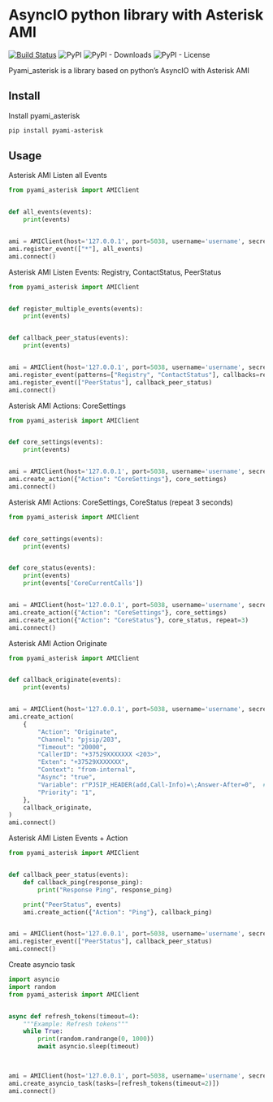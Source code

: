 AsyncIO python library with Asterisk AMI
========================================

[![Build Status](https://travis-ci.com/streltsovdenis/pyami_asterisk.svg?branch=main)](https://travis-ci.com/streltsovdenis/pyami_asterisk)
![PyPI](https://img.shields.io/pypi/v/pyami_asterisk)
![PyPI - Downloads](https://img.shields.io/pypi/dm/pyami_asterisk?color=green)
![PyPI - License](https://img.shields.io/pypi/l/pyami-asterisk?color=green)

Pyami_asterisk is a library based on python’s AsyncIO with Asterisk AMI

Install
-------

Install pyami_asterisk

```bash
pip install pyami-asterisk
```

Usage
-----

Asterisk AMI Listen all Events

```python
from pyami_asterisk import AMIClient


def all_events(events):
    print(events)


ami = AMIClient(host='127.0.0.1', port=5038, username='username', secret='password')
ami.register_event(["*"], all_events)
ami.connect()
```

Asterisk AMI Listen Events: Registry, ContactStatus, PeerStatus

```python
from pyami_asterisk import AMIClient


def register_multiple_events(events):
    print(events)


def callback_peer_status(events):
    print(events)


ami = AMIClient(host='127.0.0.1', port=5038, username='username', secret='password')
ami.register_event(patterns=["Registry", "ContactStatus"], callbacks=register_multiple_events)
ami.register_event(["PeerStatus"], callback_peer_status)
ami.connect()
```

Asterisk AMI Actions: CoreSettings

```python
from pyami_asterisk import AMIClient


def core_settings(events):
    print(events)


ami = AMIClient(host='127.0.0.1', port=5038, username='username', secret='password')
ami.create_action({"Action": "CoreSettings"}, core_settings)
ami.connect()
```

Asterisk AMI Actions: CoreSettings, CoreStatus (repeat 3 seconds)

```python
from pyami_asterisk import AMIClient


def core_settings(events):
    print(events)


def core_status(events):
    print(events)
    print(events['CoreCurrentCalls'])


ami = AMIClient(host='127.0.0.1', port=5038, username='username', secret='password')
ami.create_action({"Action": "CoreSettings"}, core_settings)
ami.create_action({"Action": "CoreStatus"}, core_status, repeat=3)
ami.connect()
```

Asterisk AMI Action Originate

```python
from pyami_asterisk import AMIClient


def callback_originate(events):
    print(events)


ami = AMIClient(host='127.0.0.1', port=5038, username='username', secret='password')
ami.create_action(
    {
        "Action": "Originate",
        "Channel": "pjsip/203",
        "Timeout": "20000",
        "CallerID": "+37529XXXXXXX <203>",
        "Exten": "+37529XXXXXXX",
        "Context": "from-internal",
        "Async": "true",
        "Variable": r"PJSIP_HEADER(add,Call-Info)=\;Answer-After=0",  # or multiple Variable ['var=1', 'var=2']
        "Priority": "1",
    },
    callback_originate,
)
ami.connect()
```

Asterisk AMI Listen Events + Action

```python
from pyami_asterisk import AMIClient


def callback_peer_status(events):
    def callback_ping(response_ping):
        print("Response Ping", response_ping)

    print("PeerStatus", events)
    ami.create_action({"Action": "Ping"}, callback_ping)


ami = AMIClient(host='127.0.0.1', port=5038, username='username', secret='password')
ami.register_event(["PeerStatus"], callback_peer_status)
ami.connect()
```

Create asyncio task

``` python
import asyncio
import random
from pyami_asterisk import AMIClient


async def refresh_tokens(timeout=4):
    """Example: Refresh tokens"""
    while True:
        print(random.randrange(0, 1000))
        await asyncio.sleep(timeout)
    


ami = AMIClient(host='127.0.0.1', port=5038, username='username', secret='password')
ami.create_asyncio_task(tasks=[refresh_tokens(timeout=2)])
ami.connect()
```
